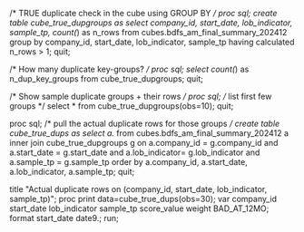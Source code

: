 /* TRUE duplicate check in the cube using GROUP BY */
proc sql;
  create table cube_true_dupgroups as
  select company_id, start_date, lob_indicator, sample_tp,
         count(*) as n_rows
  from cubes.bdfs_am_final_summary_202412
  group by company_id, start_date, lob_indicator, sample_tp
  having calculated n_rows > 1;
quit;

/* How many duplicate key-groups? */
proc sql; select count(*) as n_dup_key_groups from cube_true_dupgroups; quit;

/* Show sample duplicate groups + their rows */
proc sql;
  /* list first few groups */
  select * from cube_true_dupgroups(obs=10);
quit;

proc sql;
  /* pull the actual duplicate rows for those groups */
  create table cube_true_dups as
  select a.*
  from cubes.bdfs_am_final_summary_202412 a
  inner join cube_true_dupgroups g
    on  a.company_id   = g.company_id
    and a.start_date   = g.start_date
    and a.lob_indicator= g.lob_indicator
    and a.sample_tp    = g.sample_tp
  order by a.company_id, a.start_date, a.lob_indicator, a.sample_tp;
quit;

title "Actual duplicate rows on (company_id, start_date, lob_indicator, sample_tp)";
proc print data=cube_true_dups(obs=30);
  var company_id start_date lob_indicator sample_tp score_value weight BAD_AT_12MO;
  format start_date date9.;
run;

